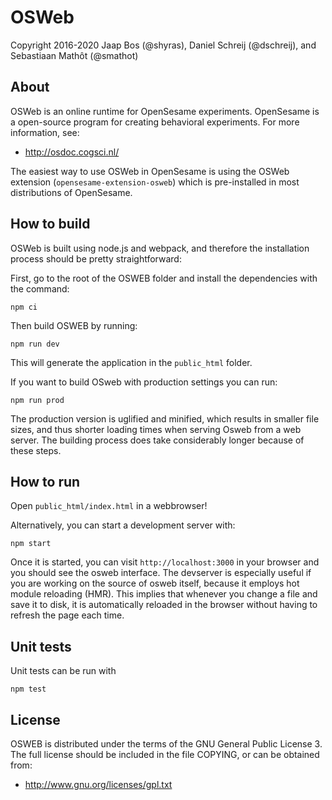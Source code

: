 # OSWeb

Copyright 2016-2020 Jaap Bos (@shyras), Daniel Schreij (@dschreij), and Sebastiaan Mathôt (@smathot)


## About

OSWeb is an online runtime for OpenSesame experiments. OpenSesame is a open-source program for creating behavioral experiments. For more information, see:

- <http://osdoc.cogsci.nl/>

The easiest way to use OSWeb in OpenSesame is using the OSWeb extension (`opensesame-extension-osweb`) which is pre-installed in most distributions of OpenSesame.


## How to build

OSWeb is built using node.js and webpack, and therefore the installation process should be pretty straightforward:

First, go to the root of the OSWEB folder and install the dependencies with the command:

    npm ci

Then build OSWEB by running:

    npm run dev

This will generate the application in the `public_html` folder.

If you want to build OSweb with production settings you can run:

    npm run prod

The production version is uglified and minified, which results in smaller file sizes, and thus shorter loading times when serving Osweb from a web server. The building process does take considerably longer because of these steps.


## How to run

Open `public_html/index.html` in a webbrowser!

Alternatively, you can start a development server with:

    npm start

Once it is started, you can visit `http://localhost:3000` in your browser and you should see the osweb interface. The devserver is especially useful if you are working on the source of osweb itself, because it employs hot module reloading (HMR). This implies that whenever you change a file and save it to disk, it is automatically reloaded in the browser without having to refresh the page each time.


## Unit tests

Unit tests can be run with

    npm test


## License

OSWEB is distributed under the terms of the GNU General Public License 3. The full license should be included in the file COPYING, or can be obtained from:

- <http://www.gnu.org/licenses/gpl.txt>
